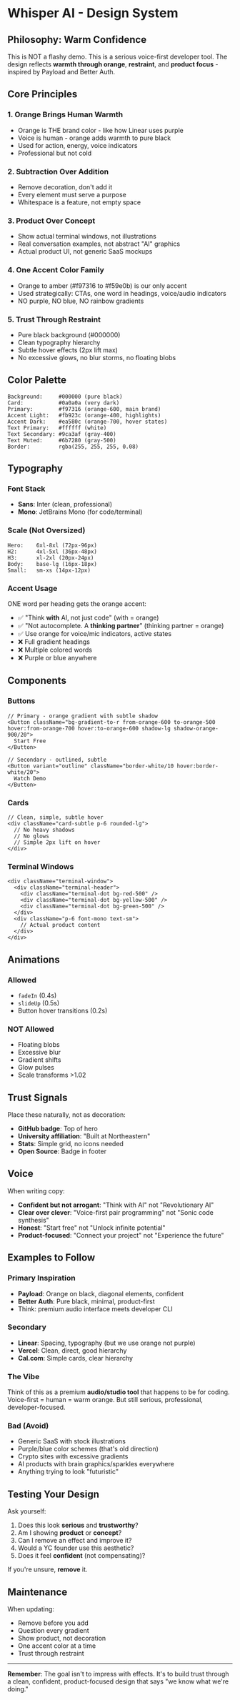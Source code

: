 # Whisper AI - Design System

## Philosophy: Warm Confidence

This is NOT a flashy demo. This is a serious voice-first developer tool. The design reflects **warmth through orange**, **restraint**, and **product focus** - inspired by Payload and Better Auth.

## Core Principles

### 1. Orange Brings Human Warmth
- Orange is THE brand color - like how Linear uses purple
- Voice is human - orange adds warmth to pure black
- Used for action, energy, voice indicators
- Professional but not cold

### 2. Subtraction Over Addition
- Remove decoration, don't add it
- Every element must serve a purpose
- Whitespace is a feature, not empty space

### 3. Product Over Concept
- Show actual terminal windows, not illustrations
- Real conversation examples, not abstract "AI" graphics
- Actual product UI, not generic SaaS mockups

### 4. One Accent Color Family
- Orange to amber (#f97316 to #f59e0b) is our only accent
- Used strategically: CTAs, one word in headings, voice/audio indicators
- NO purple, NO blue, NO rainbow gradients

### 5. Trust Through Restraint
- Pure black background (#000000)
- Clean typography hierarchy
- Subtle hover effects (2px lift max)
- No excessive glows, no blur storms, no floating blobs

## Color Palette

```
Background:     #000000 (pure black)
Card:           #0a0a0a (very dark)
Primary:        #f97316 (orange-600, main brand)
Accent Light:   #fb923c (orange-400, highlights)
Accent Dark:    #ea580c (orange-700, hover states)
Text Primary:   #ffffff (white)
Text Secondary: #9ca3af (gray-400)
Text Muted:     #6b7280 (gray-500)
Border:         rgba(255, 255, 255, 0.08)
```

## Typography

### Font Stack
- **Sans**: Inter (clean, professional)
- **Mono**: JetBrains Mono (for code/terminal)

### Scale (Not Oversized)
```
Hero:    6xl-8xl (72px-96px)
H2:      4xl-5xl (36px-48px)
H3:      xl-2xl (20px-24px)
Body:    base-lg (16px-18px)
Small:   sm-xs (14px-12px)
```

### Accent Usage
ONE word per heading gets the orange accent:
- ✅ "Think **with** AI, not just code" (with = orange)
- ✅ "Not autocomplete. A **thinking partner**" (thinking partner = orange)
- ✅ Use orange for voice/mic indicators, active states
- ❌ Full gradient headings
- ❌ Multiple colored words
- ❌ Purple or blue anywhere

## Components

### Buttons
```tsx
// Primary - orange gradient with subtle shadow
<Button className="bg-gradient-to-r from-orange-600 to-orange-500 hover:from-orange-700 hover:to-orange-600 shadow-lg shadow-orange-900/20">
  Start Free
</Button>

// Secondary - outlined, subtle
<Button variant="outline" className="border-white/10 hover:border-white/20">
  Watch Demo
</Button>
```

### Cards
```tsx
// Clean, simple, subtle hover
<div className="card-subtle p-6 rounded-lg">
  // No heavy shadows
  // No glows
  // Simple 2px lift on hover
</div>
```

### Terminal Windows
```tsx
<div className="terminal-window">
  <div className="terminal-header">
    <div className="terminal-dot bg-red-500" />
    <div className="terminal-dot bg-yellow-500" />
    <div className="terminal-dot bg-green-500" />
  </div>
  <div className="p-6 font-mono text-sm">
    // Actual product content
  </div>
</div>
```

## Animations

### Allowed
- `fadeIn` (0.4s)
- `slideUp` (0.5s)
- Button hover transitions (0.2s)

### NOT Allowed
- Floating blobs
- Excessive blur
- Gradient shifts
- Glow pulses
- Scale transforms >1.02

## Trust Signals

Place these naturally, not as decoration:
- **GitHub badge**: Top of hero
- **University affiliation**: "Built at Northeastern"
- **Stats**: Simple grid, no icons needed
- **Open Source**: Badge in footer

## Voice
When writing copy:
- **Confident but not arrogant**: "Think with AI" not "Revolutionary AI"
- **Clear over clever**: "Voice-first pair programming" not "Sonic code synthesis"
- **Honest**: "Start free" not "Unlock infinite potential"
- **Product-focused**: "Connect your project" not "Experience the future"

## Examples to Follow

### Primary Inspiration
- **Payload**: Orange on black, diagonal elements, confident
- **Better Auth**: Pure black, minimal, product-first
- Think: premium audio interface meets developer CLI

### Secondary
- **Linear**: Spacing, typography (but we use orange not purple)
- **Vercel**: Clean, direct, good hierarchy
- **Cal.com**: Simple cards, clear hierarchy

### The Vibe
Think of this as a premium **audio/studio tool** that happens to be for coding. Voice-first = human = warm orange. But still serious, professional, developer-focused.

### Bad (Avoid)
- Generic SaaS with stock illustrations
- Purple/blue color schemes (that's old direction)
- Crypto sites with excessive gradients
- AI products with brain graphics/sparkles everywhere
- Anything trying to look "futuristic"

## Testing Your Design

Ask yourself:
1. Does this look **serious** and **trustworthy**?
2. Am I showing **product** or **concept**?
3. Can I remove an effect and improve it?
4. Would a YC founder use this aesthetic?
5. Does it feel **confident** (not compensating)?

If you're unsure, **remove** it.

## Maintenance

When updating:
- Remove before you add
- Question every gradient
- Show product, not decoration
- One accent color at a time
- Trust through restraint

---

**Remember**: The goal isn't to impress with effects. It's to build trust through a clean, confident, product-focused design that says "we know what we're doing."

